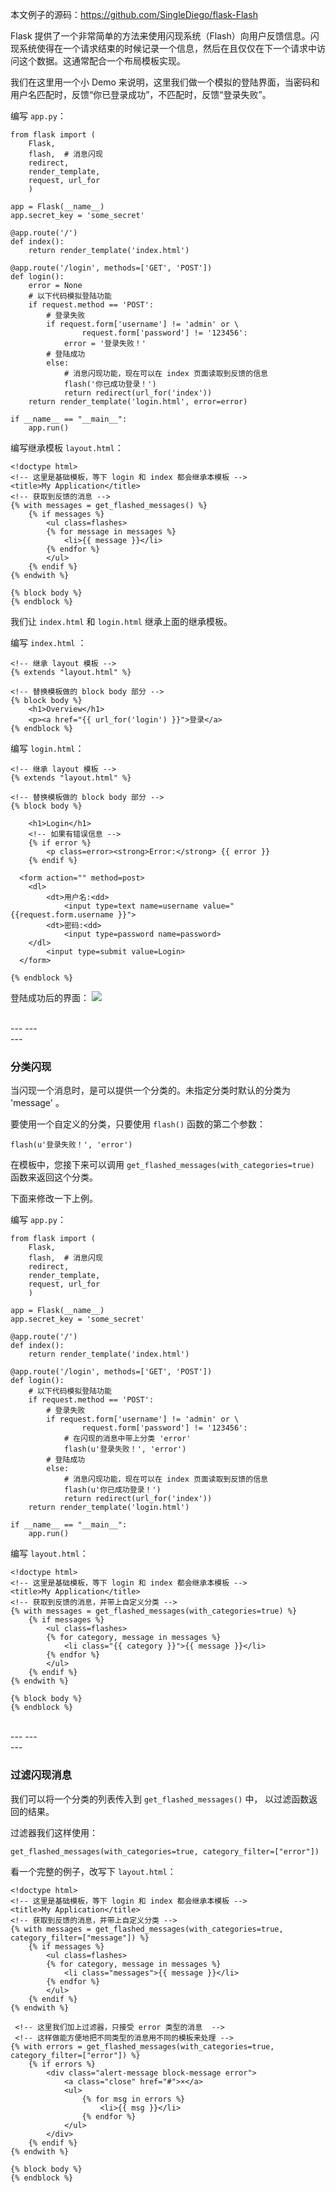 本文例子的源码：https://github.com/SingleDiego/flask-Flash

Flask 提供了一个非常简单的方法来使用闪现系统（Flash）向用户反馈信息。闪现系统使得在一个请求结束的时候记录一个信息，然后在且仅仅在下一个请求中访问这个数据。这通常配合一个布局模板实现。

我们在这里用一个小 Demo 来说明，这里我们做一个模拟的登陆界面，当密码和用户名匹配时，反馈“你已登录成功”，不匹配时，反馈“登录失败”。

编写 ``app.py``：
```
from flask import (
    Flask, 
    flash,  # 消息闪现
    redirect, 
    render_template, 
    request, url_for
    )

app = Flask(__name__)
app.secret_key = 'some_secret'

@app.route('/')
def index():
    return render_template('index.html')

@app.route('/login', methods=['GET', 'POST'])
def login():
    error = None
    # 以下代码模拟登陆功能
    if request.method == 'POST':
        # 登录失败
        if request.form['username'] != 'admin' or \
                request.form['password'] != '123456':
            error = '登录失败！'
        # 登陆成功
        else:
            # 消息闪现功能，现在可以在 index 页面读取到反馈的信息
            flash('你已成功登录！')
            return redirect(url_for('index'))
    return render_template('login.html', error=error)

if __name__ == "__main__":
    app.run()
```

编写继承模板 ``layout.html``：
```
<!doctype html>
<!-- 这里是基础模板，等下 login 和 index 都会继承本模板 -->
<title>My Application</title>
<!-- 获取到反馈的消息 -->
{% with messages = get_flashed_messages() %}
    {% if messages %}
        <ul class=flashes>
        {% for message in messages %}
            <li>{{ message }}</li>
        {% endfor %}
        </ul>
    {% endif %}
{% endwith %}

{% block body %}
{% endblock %}
```

我们让 ``index.html`` 和 ``login.html`` 继承上面的继承模板。

编写 ``index.html`` ：
```
<!-- 继承 layout 模板 -->
{% extends "layout.html" %}

<!-- 替换模板做的 block body 部分 -->
{% block body %}
    <h1>Overview</h1>
    <p><a href="{{ url_for('login') }}">登录</a>
{% endblock %}
```

编写 ``login.html``：
```
<!-- 继承 layout 模板 -->
{% extends "layout.html" %}

<!-- 替换模板做的 block body 部分 -->
{% block body %}

    <h1>Login</h1>
    <!-- 如果有错误信息 -->
    {% if error %}
        <p class=error><strong>Error:</strong> {{ error }}
    {% endif %}

  <form action="" method=post>
    <dl>
        <dt>用户名:<dd>
            <input type=text name=username value="{{request.form.username }}">
        <dt>密码:<dd>
            <input type=password name=password>
    </dl>
        <input type=submit value=Login>
  </form>

{% endblock %}
```

登陆成功后的界面：
![](https://upload-images.jianshu.io/upload_images/2070024-6bbdc855075d4381.png?imageMogr2/auto-orient/strip%7CimageView2/2/w/1240)

<br>
---
---
<br>
---

### 分类闪现

当闪现一个消息时，是可以提供一个分类的。未指定分类时默认的分类为 'message' 。 


要使用一个自定义的分类，只要使用 ``flash()`` 函数的第二个参数：
```
flash(u'登录失败！', 'error')
```

在模板中，您接下来可以调用 ``get_flashed_messages(with_categories=true)`` 函数来返回这个分类。

下面来修改一下上例。

编写 ``app.py``：
```
from flask import (
    Flask, 
    flash,  # 消息闪现
    redirect, 
    render_template, 
    request, url_for
    )

app = Flask(__name__)
app.secret_key = 'some_secret'

@app.route('/')
def index():
    return render_template('index.html')

@app.route('/login', methods=['GET', 'POST'])
def login():
    # 以下代码模拟登陆功能
    if request.method == 'POST':
        # 登录失败
        if request.form['username'] != 'admin' or \
                request.form['password'] != '123456':
            # 在闪现的消息中带上分类 'error'
            flash(u'登录失败！', 'error')
        # 登陆成功
        else:
            # 消息闪现功能，现在可以在 index 页面读取到反馈的信息
            flash(u'你已成功登录！')
            return redirect(url_for('index'))
    return render_template('login.html')

if __name__ == "__main__":
    app.run()
```

编写 ``layout.html``：

```
<!doctype html>
<!-- 这里是基础模板，等下 login 和 index 都会继承本模板 -->
<title>My Application</title>
<!-- 获取到反馈的消息，并带上自定义分类 -->
{% with messages = get_flashed_messages(with_categories=true) %}
    {% if messages %}
        <ul class=flashes>
        {% for category, message in messages %}
            <li class="{{ category }}">{{ message }}</li>
        {% endfor %}
        </ul>
    {% endif %}
{% endwith %}

{% block body %}
{% endblock %}
```

<br>
---
---
<br>
---

### 过滤闪现消息

我们可以将一个分类的列表传入到 ``get_flashed_messages()`` 中， 以过滤函数返回的结果。

过滤器我们这样使用：
```
get_flashed_messages(with_categories=true, category_filter=["error"])
```

看一个完整的例子，改写下 ``layout.html``：
```
<!doctype html>
<!-- 这里是基础模板，等下 login 和 index 都会继承本模板 -->
<title>My Application</title>
<!-- 获取到反馈的消息，并带上自定义分类 -->
{% with messages = get_flashed_messages(with_categories=true, category_filter=["message"]) %}
    {% if messages %}
        <ul class=flashes>
        {% for category, message in messages %}
            <li class="messages">{{ message }}</li>
        {% endfor %}
        </ul>
    {% endif %}
{% endwith %}

 <!-- 这里我们加上过滤器，只接受 error 类型的消息  -->
 <!-- 这样做能方便地把不同类型的消息用不同的模板来处理 -->
{% with errors = get_flashed_messages(with_categories=true, category_filter=["error"]) %}
	{% if errors %}
		<div class="alert-message block-message error">
			<a class="close" href="#">×</a>
			<ul>
				{% for msg in errors %}
					<li>{{ msg }}</li>
				{% endfor %}
			</ul>
		</div>
	{% endif %}
{% endwith %}

{% block body %}
{% endblock %}
```
